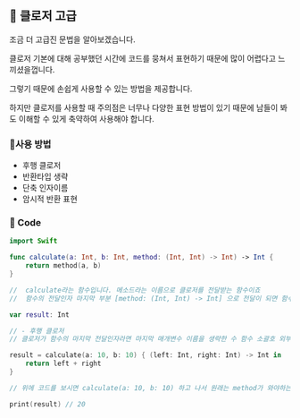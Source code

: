 ## 📌 클로저 고급

조금 더 고급진 문법을 알아보겠습니다.

클로저 기본에 대해 공부했던 시간에 코드를 뭉쳐서 표현하기 때문에 많이 어렵다고 느끼셨을껍니다. 

그렇기 때문에 손쉽게 사용할 수 있는 방법을 제공합니다.

하지만 클로저를 사용할 때 주의점은 너무나 다양한 표현 방법이 있기 때문에 남들이 봐도 이해할 수 있게 축약하여 사용해야 합니다.

### 📐사용 방법
 - 후행 클로저
 - 반환타입 생략
 - 단축 인자이름
 - 암시적 반환 표현
 
### 📐 Code
```swift
import Swift

func calculate(a: Int, b: Int, method: (Int, Int) -> Int) -> Int {
	return method(a, b)
}

//  calculate라는 함수입니다. 메소드라는 이름으로 클로저를 전달받는 함수이죠 
//  함수의 전달인자 마지막 부분 [method: (Int, Int) -> Int] 으로 전달이 되면 함수 밖으로 클로저를 빼낼 수 있습니다. 

var result: Int

// - 후행 클로저
// 클로저가 함수의 마지막 전달인자라면 마지막 매개변수 이름을 생략한 수 함수 소괄호 외부에 클로저를 구현할 수 있습니다.

result = calculate(a: 10, b: 10) { (left: Int, right: Int) -> Int in 
	return left + right
}

// 위에 코드를 보시면 calculate(a: 10, b: 10) 하고 나서 원래는 method가 와야하는데 소괄호가 닫히고 클로저를 만들어주시면 마지막 전달인자로 전달 될 클로저인걸 알 수 있습니다.

print(result) // 20
